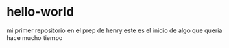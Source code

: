 # hello-world
mi primer repositorio en el prep de henry
este es el inicio de algo que queria hace mucho tiempo
